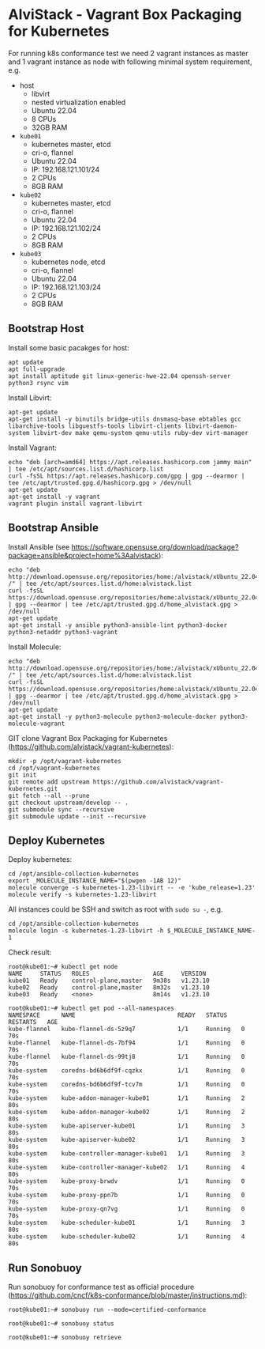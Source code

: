 # AlviStack - Vagrant Box Packaging for Kubernetes

For running k8s conformance test we need 2 vagrant instances as master
and 1 vagrant instance as node with following minimal system
requirement, e.g.

  - host
      - libvirt
      - nested virtualization enabled
      - Ubuntu 22.04
      - 8 CPUs
      - 32GB RAM
  - `kube01`
      - kubernetes master, etcd
      - cri-o, flannel
      - Ubuntu 22.04
      - IP: 192.168.121.101/24
      - 2 CPUs
      - 8GB RAM
  - `kube02`
      - kubernetes master, etcd
      - cri-o, flannel
      - Ubuntu 22.04
      - IP: 192.168.121.102/24
      - 2 CPUs
      - 8GB RAM
  - `kube03`
      - kubernetes node, etcd
      - cri-o, flannel
      - Ubuntu 22.04
      - IP: 192.168.121.103/24
      - 2 CPUs
      - 8GB RAM

## Bootstrap Host

Install some basic pacakges for host:

    apt update
    apt full-upgrade
    apt install aptitude git linux-generic-hwe-22.04 openssh-server python3 rsync vim

Install Libvirt:

    apt-get update
    apt-get install -y binutils bridge-utils dnsmasq-base ebtables gcc libarchive-tools libguestfs-tools libvirt-clients libvirt-daemon-system libvirt-dev make qemu-system qemu-utils ruby-dev virt-manager

Install Vagrant:

    echo "deb [arch=amd64] https://apt.releases.hashicorp.com jammy main" | tee /etc/apt/sources.list.d/hashicorp.list
    curl -fsSL https://apt.releases.hashicorp.com/gpg | gpg --dearmor | tee /etc/apt/trusted.gpg.d/hashicorp.gpg > /dev/null
    apt-get update
    apt-get install -y vagrant
    vagrant plugin install vagrant-libvirt

## Bootstrap Ansible

Install Ansible (see
<https://software.opensuse.org/download/package?package=ansible&project=home%3Aalvistack>):

    echo "deb http://download.opensuse.org/repositories/home:/alvistack/xUbuntu_22.04/ /" | tee /etc/apt/sources.list.d/home:alvistack.list
    curl -fsSL https://download.opensuse.org/repositories/home:alvistack/xUbuntu_22.04/Release.key | gpg --dearmor | tee /etc/apt/trusted.gpg.d/home_alvistack.gpg > /dev/null
    apt-get update
    apt-get install -y ansible python3-ansible-lint python3-docker python3-netaddr python3-vagrant

Install Molecule:

    echo "deb http://download.opensuse.org/repositories/home:/alvistack/xUbuntu_22.04/ /" | tee /etc/apt/sources.list.d/home:alvistack.list
    curl -fsSL https://download.opensuse.org/repositories/home:alvistack/xUbuntu_22.04/Release.key | gpg --dearmor | tee /etc/apt/trusted.gpg.d/home_alvistack.gpg > /dev/null
    apt-get update
    apt-get install -y python3-molecule python3-molecule-docker python3-molecule-vagrant

GIT clone Vagrant Box Packaging for Kubernetes
(<https://github.com/alvistack/vagrant-kubernetes>):

    mkdir -p /opt/vagrant-kubernetes
    cd /opt/vagrant-kubernetes
    git init
    git remote add upstream https://github.com/alvistack/vagrant-kubernetes.git
    git fetch --all --prune
    git checkout upstream/develop -- .
    git submodule sync --recursive
    git submodule update --init --recursive

## Deploy Kubernetes

Deploy kubernetes:

    cd /opt/ansible-collection-kubernetes
    export _MOLECULE_INSTANCE_NAME="$(pwgen -1AB 12)"
    molecule converge -s kubernetes-1.23-libvirt -- -e 'kube_release=1.23'
    molecule verify -s kubernetes-1.23-libvirt

All instances could be SSH and switch as root with `sudo su -`, e.g.

    cd /opt/ansible-collection-kubernetes
    molecule login -s kubernetes-1.23-libvirt -h $_MOLECULE_INSTANCE_NAME-1

Check result:

    root@kube01:~# kubectl get node
    NAME     STATUS   ROLES                  AGE     VERSION
    kube01   Ready    control-plane,master   9m38s   v1.23.10
    kube02   Ready    control-plane,master   8m32s   v1.23.10
    kube03   Ready    <none>                 8m14s   v1.23.10
 
    root@kube01:~# kubectl get pod --all-namespaces
    NAMESPACE      NAME                             READY   STATUS    RESTARTS   AGE
    kube-flannel   kube-flannel-ds-5z9q7            1/1     Running   0          70s
    kube-flannel   kube-flannel-ds-7bf94            1/1     Running   0          70s
    kube-flannel   kube-flannel-ds-99tj8            1/1     Running   0          70s
    kube-system    coredns-bd6b6df9f-cqzkx          1/1     Running   0          70s
    kube-system    coredns-bd6b6df9f-tcv7m          1/1     Running   0          70s
    kube-system    kube-addon-manager-kube01        1/1     Running   2          80s
    kube-system    kube-addon-manager-kube02        1/1     Running   2          80s
    kube-system    kube-apiserver-kube01            1/1     Running   3          80s
    kube-system    kube-apiserver-kube02            1/1     Running   3          80s
    kube-system    kube-controller-manager-kube01   1/1     Running   3          80s
    kube-system    kube-controller-manager-kube02   1/1     Running   4          80s
    kube-system    kube-proxy-brwdv                 1/1     Running   0          70s
    kube-system    kube-proxy-ppn7b                 1/1     Running   0          70s
    kube-system    kube-proxy-qn7vg                 1/1     Running   0          70s
    kube-system    kube-scheduler-kube01            1/1     Running   3          80s
    kube-system    kube-scheduler-kube02            1/1     Running   4          80s

## Run Sonobuoy

Run sonobuoy for conformance test as official procedure
(<https://github.com/cncf/k8s-conformance/blob/master/instructions.md>):

    root@kube01:~# sonobuoy run --mode=certified-conformance
    
    root@kube01:~# sonobuoy status
    
    root@kube01:~# sonobuoy retrieve
